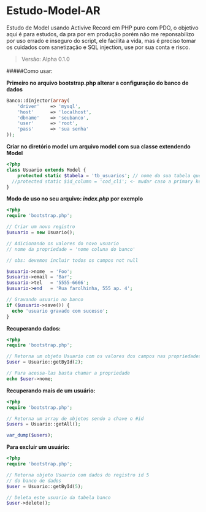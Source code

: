 Estudo-Model-AR
===============

Estudo de Model usando Activive Record em PHP puro com PDO, o objetivo aqui é para estudos, da pra por em produção porém não me reponsabilizo por uso errado e inseguro do script, ele facilita a vida, mas é preciso tomar os cuidados com sanetização e SQL injection, use por sua conta e risco.

>Versão: Alpha 0.1.0

#####Como usar:

**Primeiro no arquivo bootstrap.php alterar a configuração do banco de dados**
```php
Banco::dInjector(array(
    'driver'    => 'mysql',
    'host'      => 'localhost',
    'dbname'    => 'seubanco',
    'user'      => 'root',
    'pass'      => 'sua senha'
));
```

**Criar no diretório model um arquivo model com sua classe extendendo Model**
```php
<?php
class Usuario extends Model {
	protected static $tabela = 'tb_usuarios'; // nome da sua tabela que será mapeada nessa classe
  //protected static $id_column = 'cod_cli'; <- mudar caso a primary key ter um nome diferente de id
}
```

**Modo de uso no seu arquivo: *index.php* por exemplo**
```php
<?php
require 'bootstrap.php';

// Criar um novo registro
$usuario = new Usuario();

// Adicionando os valores do novo usuario
// nome da propriedade = 'nome coluna do banco'

// obs: devemos incluir todos os campos not null

$usuario->nome  = 'Foo';
$usuario->email = 'Bar';
$usuario->tel   = '5555-6666';
$usuario->end   = 'Rua farolhinha, 555 ap. 4';

// Gravando usuario no banco
if ($usuario->save()) {
  echo 'usuario gravado com sucesso';
}
```
**Recuperando dados:**
```php
<?php
require 'bootstrap.php';

// Retorna um objeto Usuario com os valores dos campos nas propriedades
$user = Usuario::getById(2);

// Para acessa-las basta chamar a propriedade
echo $user->nome;
```
**Recuperando mais de um usuário:**
```php
<?php
require 'bootstrap.php';

// Retorna um array de objetos sendo a chave o #id
$users = Usuario::getAll();

var_dump($users);
```

**Para excluir um usuário:**
```php
<?php
require 'bootstrap.php';

// Retorna objeto Usuario com dados do registro id 5
// do banco de dados
$user = Usuario::getById(5);

// Deleta este usuario da tabela banco
$user->delete();
```
